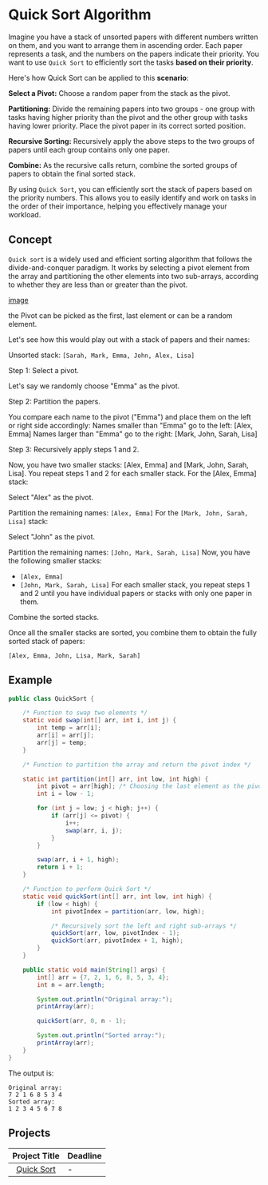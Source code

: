 # Quick Sort Algorithm
Imagine you have a stack of unsorted papers with different numbers written on them, and you want to arrange them in ascending order. Each paper represents a task, and the numbers on the papers indicate their priority. You want to use `Quick Sort` to efficiently sort the tasks **based on their priority**.

 Here's how Quick Sort can be applied to this **scenario**:

**Select a Pivot:** Choose a random paper from the stack as the pivot.

**Partitioning:** Divide the remaining papers into two groups - one group with tasks having higher priority than the pivot and the other group with tasks having lower priority. Place the pivot paper in its correct sorted position.

**Recursive Sorting:** Recursively apply the above steps to the two groups of papers until each group contains only one paper.

**Combine:** As the recursive calls return, combine the sorted groups of papers to obtain the final sorted stack.

By using `Quick Sort`, you can efficiently sort the stack of papers based on the priority numbers. This allows you to easily identify and work on tasks in the order of their importance, helping you effectively manage your workload.

## Concept

`Quick sort` is a widely used and efficient sorting algorithm that follows the divide-and-conquer paradigm. It works by selecting a pivot element from the array and partitioning the other elements into two sub-arrays, according to whether they are less than or greater than the pivot. 

[image]()

 the Pivot can be picked as the first, last element or can be a random element.

Let's see how this would play out with a stack of papers and their names:

Unsorted stack: `[Sarah, Mark, Emma, John, Alex, Lisa]`

Step 1: Select a pivot.

Let's say we randomly choose "Emma" as the pivot.

Step 2: Partition the papers.

You compare each name to the pivot ("Emma") and place them on the left or right side accordingly:
Names smaller than "Emma" go to the left: [Alex, Emma]
Names larger than "Emma" go to the right: [Mark, John, Sarah, Lisa]

Step 3: Recursively apply steps 1 and 2.

Now, you have two smaller stacks: [Alex, Emma] and [Mark, John, Sarah, Lisa].
You repeat steps 1 and 2 for each smaller stack.
For the [Alex, Emma] stack:

Select "Alex" as the pivot.

Partition the remaining names: `[Alex, Emma]`
For the `[Mark, John, Sarah, Lisa]` stack:

Select "John" as the pivot.

Partition the remaining names: `[John, Mark, Sarah, Lisa]`
Now, you have the following smaller stacks:

* `[Alex, Emma]`
* `[John, Mark, Sarah, Lisa]`
For each smaller stack, you repeat steps 1 and 2 until you have individual papers or stacks with only one paper in them.

Combine the sorted stacks.

Once all the smaller stacks are sorted, you combine them to obtain the fully sorted stack of papers: 

`[Alex, Emma, John, Lisa, Mark, Sarah]`
  
## Example 
```java
public class QuickSort {

    /* Function to swap two elements */
    static void swap(int[] arr, int i, int j) {
        int temp = arr[i];
        arr[i] = arr[j];
        arr[j] = temp;
    }

    /* Function to partition the array and return the pivot index */

    static int partition(int[] arr, int low, int high) {
        int pivot = arr[high]; /* Choosing the last element as the pivot */
        int i = low - 1;

        for (int j = low; j < high; j++) {
            if (arr[j] <= pivot) {
                i++;
                swap(arr, i, j);
            }
        }

        swap(arr, i + 1, high);
        return i + 1;
    }

    /* Function to perform Quick Sort */
    static void quickSort(int[] arr, int low, int high) {
        if (low < high) {
            int pivotIndex = partition(arr, low, high);

            /* Recursively sort the left and right sub-arrays */
            quickSort(arr, low, pivotIndex - 1);
            quickSort(arr, pivotIndex + 1, high);
        }
    }

    public static void main(String[] args) {
        int[] arr = {7, 2, 1, 6, 8, 5, 3, 4};
        int n = arr.length;

        System.out.println("Original array:");
        printArray(arr);

        quickSort(arr, 0, n - 1);

        System.out.println("Sorted array:");
        printArray(arr);
    }
}

```

The output is:

```
Original array:
7 2 1 6 8 5 3 4
Sorted array:
1 2 3 4 5 6 7 8
```

## Projects

|Project Title | Deadline |
|:-----------:|:-------------|
|[Quick Sort](https://github.com/SAFCSP-Team/quick-sort) | - | 


